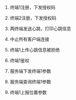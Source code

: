 1. 终端1注册，下发授权码
2. 终端2注册，下发授权码
3. 两终端发送心跳，打印心跳信息

4. 中止所有客户端连接

5. 终端1上传心跳信息被拒绝

6. 终端1鉴权
7. 服务端下发终端1参数
8. 服务端查询终端1参数
9. 终端1上报位置参数

